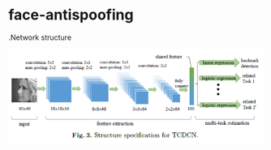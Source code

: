 # face-antispoofing

.Network structure

![image](https://github.com/yinchao-create/face-antispoofing/blob/master/687474703a2f2f696d672e626c6f672e6373646e2e6e65742f3230313631303033323335373331323031.png)

